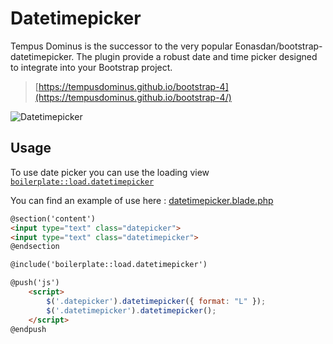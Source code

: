 # Datetimepicker

Tempus Dominus is the successor to the very popular Eonasdan/bootstrap-datetimepicker. The plugin provide a robust date and time picker designed to integrate into your Bootstrap project. 

> [https://tempusdominus.github.io/bootstrap-4](https://tempusdominus.github.io/bootstrap-4/)

<img :src="$withBase('/assets/img/datetimepicker.png')" alt="Datetimepicker">

## Usage

To use date picker you can use the loading view [`boilerplate::load.datetimepicker`](https://github.com/sebastienheyd/boilerplate/blob/e1dc4b29920f011271a1a7ad682c3e82643180d9/src/resources/views/load/datetimepicker.blade.php)

You can find an example of use here : [datetimepicker.blade.php](https://github.com/sebastienheyd/boilerplate/blob/e1dc4b29920f011271a1a7ad682c3e82643180d9/src/resources/views/plugins/demo/datetimepicker.blade.php)

```html
@section('content')
<input type="text" class="datepicker">
<input type="text" class="datetimepicker">
@endsection

@include('boilerplate::load.datetimepicker')

@push('js')
    <script>
        $('.datepicker').datetimepicker({ format: "L" });
        $('.datetimepicker').datetimepicker();
    </script>
@endpush
```